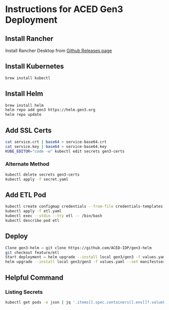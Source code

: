 # Instructions for ACED Gen3 Deployment

## Install Rancher

Install Rancher Desktop from [Github Releases page](https://github.com/rancher-sandbox/rancher-desktop/releases/latest)

## Install Kubernetes

```sh
brew install kubectl
```

## Install Helm

```sh
brew install helm
helm repo add gen3 https://helm.gen3.org
helm repo update
```

## Add SSL Certs

```sh
cat service.crt | base64 > service-base64.crt
cat service.key | base64 > service-base64.key
KUBE_EDITOR="code -w" kubectl edit secrets gen3-certs
```

### Alternate Method

```sh
kubectl delete secrets gen3-certs
kubectl apply -f secret.yaml
```

## Add ETL Pod

```sh
kubectl create configmap credentials --from-file credentials-templates
kubectl apply -f etl.yaml
kubectl exec --stdin --tty etl -- /bin/bash
kubectl describe pod etl
```

## Deploy

```sh
Clone gen3-helm — git clone https://github.com/ACED-IDP/gen3-helm
git checkout feature/etl
Start deployment — helm upgrade --install local gen3/gen3 -f values.yaml -f user.yaml -f fence-config.yaml
helm upgrade --install local gen3/gen3 -f values.yaml --set manifestservice.enabled=false
```

## Helpful Command

### Listing Secrets

```sh
kubectl get pods -o json | jq '.items[].spec.containers[].env[]?.valueFrom.secretKeyRef.name' | grep -v null | sort | uniq
```
